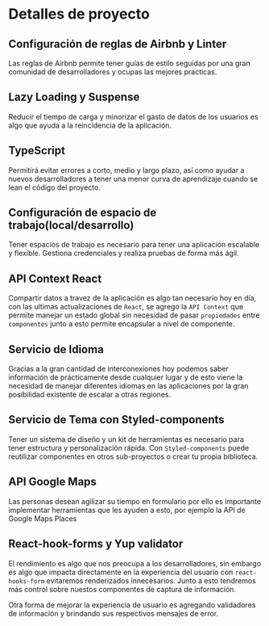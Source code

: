 # Detalles de proyecto

## Configuración de reglas de Airbnb y Linter

Las reglas de Airbnb permite tener guías de estilo seguidas por una gran comunidad de desarrolladores y ocupas las mejores practicas.

## Lazy Loading y Suspense

Reducir el tiempo de carga y minorizar el gasto de datos de los usuarios es algo que ayuda a la reincidencia de la aplicación.

## TypeScript

Permitirá evitar errores a corto, medio y largo plazo, así como ayudar a nuevos desarrolladores a tener una menor curva de aprendizaje cuando se lean el código del proyecto.

## Configuración de espacio de trabajo(local/desarrollo)

Tener espacios de trabajo es necesario para tener una aplicación escalable y flexible. Gestiona credenciales y realiza pruebas de forma más ágil.

## API Context React

Compartir datos a travez de la aplicación es algo tan necesario hoy en día, con las ultimas actualizaciones de `React`, se agrego la `API Context` que permite manejar un estado global sin necesidad de pasar `propiedades` entre `componentes` junto a esto permite encapsular a nivel de componente.

## Servicio de Idioma

Gracias a la gran cantidad de interconexiones hoy podemos saber información de prácticamente desde cualquier lugar y de esto viene la necesidad de manejar diferentes idiomas en las aplicaciones por la gran posibilidad existente de escalar a otras regiones.

## Servicio de Tema con Styled-components

Tener un sistema de diseño y un kit de herramientas es necesario para tener estructura y personalización rápida. Con `Styled-components` puede reutilizar componentes en otros sub-proyectos o crear tu propia biblioteca.

## API Google Maps

Las personas desean agilizar su tiempo en formulario por ello es importante implementar herramientas que les ayuden a esto, por ejemplo la API de Google Maps Places

## React-hook-forms y Yup validator

El rendimiento es algo que nos preocupa a los desarrolladores, sin embargo es algo que impacta directamente en la experiencia del usuario con `react-hooks-form` evitaremos renderizados innecesarios. Junto a esto tendremos más control sobre nuestos componentes de captura de información.

Otra forma de mejorar la experiencia de usuario es agregando validadores de información y brindando sus respectivos mensajes de error.
